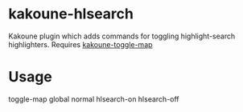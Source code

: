 # kakoune-hlsearch
Kakoune plugin which adds commands for toggling highlight-search highlighters. Requires
[kakoune-toggle-map](https://github.com/krornus/kakoune-toggle-map)

# Usage
toggle-map global normal <F3> hlsearch-on hlsearch-off
